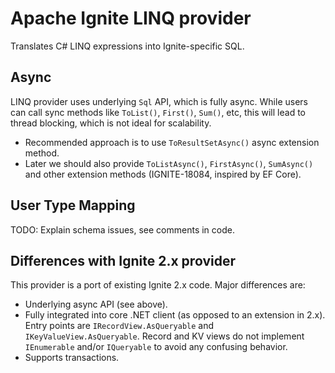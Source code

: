 # Apache Ignite LINQ provider

Translates C# LINQ expressions into Ignite-specific SQL.

## Async

LINQ provider uses underlying `Sql` API, which is fully async. While users can call sync methods like `ToList()`, `First()`, `Sum()`, etc, this will lead to thread blocking, which is not ideal for scalability.

* Recommended approach is to use `ToResultSetAsync()` async extension method.
* Later we should also provide `ToListAsync()`, `FirstAsync()`, `SumAsync()` and other extension methods (IGNITE-18084, inspired by EF Core).

## User Type Mapping

TODO: Explain schema issues, see comments in code.

## Differences with Ignite 2.x provider

This provider is a port of existing Ignite 2.x code. Major differences are:

* Underlying async API (see above).
* Fully integrated into core .NET client (as opposed to an extension in 2.x). Entry points are `IRecordView.AsQueryable` and `IKeyValueView.AsQueryable`. Record and KV views do not implement `IEnumerable` and/or `IQueryable` to avoid any confusing behavior.
* Supports transactions.
